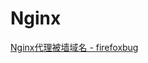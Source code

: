 # Nginx









[Nginx代理被墙域名 - firefoxbug](http://www.firefoxbug.com/index.php/archives/2042/ "Nginx代理被墙域名 - firefoxbug")